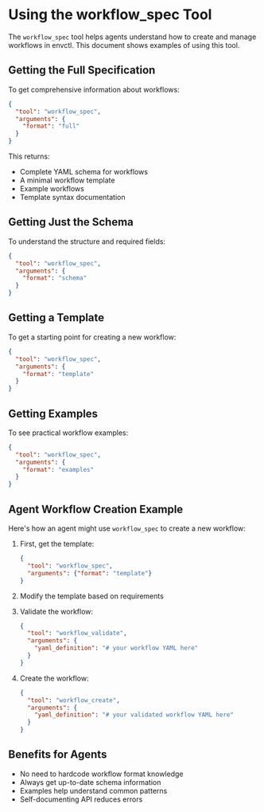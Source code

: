 # Using the workflow_spec Tool

The `workflow_spec` tool helps agents understand how to create and manage workflows in envctl. This document shows examples of using this tool.

## Getting the Full Specification

To get comprehensive information about workflows:

```json
{
  "tool": "workflow_spec",
  "arguments": {
    "format": "full"
  }
}
```

This returns:
- Complete YAML schema for workflows
- A minimal workflow template
- Example workflows
- Template syntax documentation

## Getting Just the Schema

To understand the structure and required fields:

```json
{
  "tool": "workflow_spec",
  "arguments": {
    "format": "schema"
  }
}
```

## Getting a Template

To get a starting point for creating a new workflow:

```json
{
  "tool": "workflow_spec",
  "arguments": {
    "format": "template"
  }
}
```

## Getting Examples

To see practical workflow examples:

```json
{
  "tool": "workflow_spec",
  "arguments": {
    "format": "examples"
  }
}
```

## Agent Workflow Creation Example

Here's how an agent might use `workflow_spec` to create a new workflow:

1. First, get the template:
   ```json
   {
     "tool": "workflow_spec",
     "arguments": {"format": "template"}
   }
   ```

2. Modify the template based on requirements

3. Validate the workflow:
   ```json
   {
     "tool": "workflow_validate",
     "arguments": {
       "yaml_definition": "# your workflow YAML here"
     }
   }
   ```

4. Create the workflow:
   ```json
   {
     "tool": "workflow_create",
     "arguments": {
       "yaml_definition": "# your validated workflow YAML here"
     }
   }
   ```

## Benefits for Agents

- No need to hardcode workflow format knowledge
- Always get up-to-date schema information
- Examples help understand common patterns
- Self-documenting API reduces errors 
